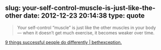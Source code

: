 slug: your-self-control-muscle-is-just-like-the-other
date: 2012-12-23 20:14:38
type: quote
---

> Your self-control “muscle” is just like the other muscles in your body — when it doesn’t get much exercise, it becomes weaker over time.

[9 things successful people do differently | bethexception.](http://bethexception.com/?p=628&buffer_share=0a050)
